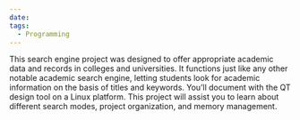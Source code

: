```yaml
---
date: 
tags:
  - Programming
---
```

This search engine project was designed to offer appropriate academic data and records in colleges and universities. It functions just like any other notable academic search engine, letting students look for academic information on the basis of titles and keywords. You’ll document with the QT design tool on a Linux platform. This project will assist you to learn about different search modes, project organization, and memory management.
